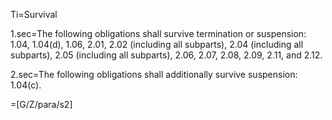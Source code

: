 Ti=Survival

1.sec=The following obligations shall survive termination or suspension: 1.04, 1.04(d), 1.06, 2.01, 2.02 (including all subparts), 2.04 (including all subparts), 2.05 (including all subparts), 2.06, 2.07, 2.08, 2.09, 2.11, and 2.12.

2.sec=The following obligations shall additionally survive suspension: 1.04(c).

=[G/Z/para/s2]
